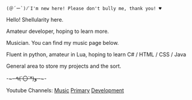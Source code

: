 	(＠´ー`)ﾉﾞI'm new here! Please don't bully me, thank you! ♥️

Hello! Shellularity here.

Amateur developer, hoping to learn more.

Musician. You can find my music page below.

Fluent in python, amateur in Lua, hoping to learn C# / HTML / CSS / Java



General area to store my projects and the sort. 

-~~~- ٩(ˊ〇ˋ*)و -~~~-

Youtube Channels:
[Music](https://www.youtube.com/channel/UCQ2SmbeUjPvkVu94ogC_O2A)
[Primary](https://www.youtube.com/channel/UCOgzI4KaF3O99iKhaFuCxSw)
[Development](https://www.youtube.com/channel/UCHrDm3dY3RDdbYYbwpgplDg)
